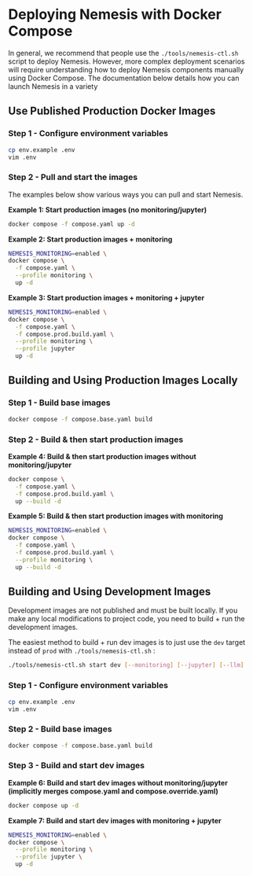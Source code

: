 # Deploying Nemesis with Docker Compose

In general, we recommend that people use the `./tools/nemesis-ctl.sh` script to deploy Nemesis. However, more complex deployment scenarios will require understanding how to deploy Nemesis components manually using Docker Compose. The documentation below details how you can launch Nemesis in a variety

## Use Published Production Docker Images

### Step 1 - Configure environment variables
```bash
cp env.example .env
vim .env
```

### Step 2 - Pull and start the images

The examples below show various ways you can pull and start Nemesis.

**Example 1: Start production images (no monitoring/jupyter)**
```bash
docker compose -f compose.yaml up -d
```

**Example 2: Start production images + monitoring**
```bash
NEMESIS_MONITORING=enabled \
docker compose \
  -f compose.yaml \
  --profile monitoring \
  up -d
```

**Example 3: Start production images + monitoring + jupyter**
```bash
NEMESIS_MONITORING=enabled \
docker compose \
  -f compose.yaml \
  -f compose.prod.build.yaml \
  --profile monitoring \
  --profile jupyter
  up -d
```


## Building and Using Production Images Locally

### Step 1 - Build base images
```bash
docker compose -f compose.base.yaml build
```

### Step 2 - Build & then start production images
**Example 4: Build & then start production images without monitoring/jupyter**
```bash
docker compose \
  -f compose.yaml \
  -f compose.prod.build.yaml \
  up --build -d
```

**Example 5: Build & then start production images with monitoring**
```bash
NEMESIS_MONITORING=enabled \
docker compose \
  -f compose.yaml \
  -f compose.prod.build.yaml \
  --profile monitoring \
  up --build -d
```


## Building and Using Development Images

Development images are not published and must be built locally. If you make any local modifications to project code, you need to build + run the development images.

The easiest method to build + run dev images is to just use the `dev` target instead of `prod` with `./tools/nemesis-ctl.sh` :
```bash
./tools/nemesis-ctl.sh start dev [--monitoring] [--jupyter] [--llm]
```

### Step 1 - Configure environment variables
```bash
cp env.example .env
vim .env
```

### Step 2 - Build base images
```bash
docker compose -f compose.base.yaml build
```

### Step 3 - Build and start dev images
**Example 6: Build and start dev images without monitoring/jupyter (implicitly merges compose.yaml and compose.override.yaml)**
```bash
docker compose up -d
```

**Example 7: Build and start dev images with monitoring + jupyter**
```bash
NEMESIS_MONITORING=enabled \
docker compose \
  --profile monitoring \
  --profile jupyter \
  up -d
```